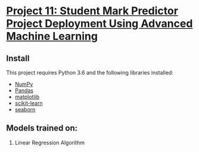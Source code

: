 # [Project 11: Student Mark Predictor Project Deployment Using Advanced Machine Learning](https://github.com/sbsahane12/Student-Mark-Predictor-Project-Deployment-Using-Advanced-Machine-Learning-.git)
## Install
This project requires Python 3.6 and the following libraries installed:
- [NumPy](http://www.numpy.org/)
- [Pandas](http://pandas.pydata.org)
- [matplotlib](http://matplotlib.org/)
- [scikit-learn](http://scikit-learn.org/stable/)
- [seaborn](https://seaborn.pydata.org/)

## Models trained on: 
1. Linear Regression Algorithm 
